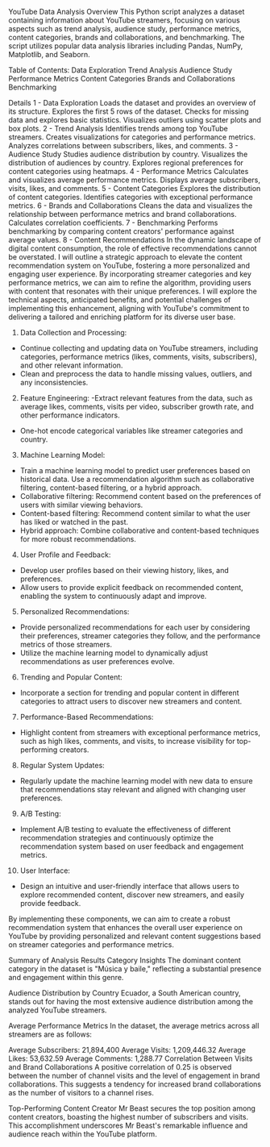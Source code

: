 YouTube Data Analysis
Overview
This Python script analyzes a dataset containing information about YouTube streamers, focusing on various aspects such as trend analysis, audience study, performance metrics, content categories, brands and collaborations, and benchmarking. The script utilizes popular data analysis libraries including Pandas, NumPy, Matplotlib, and Seaborn.

Table of Contents:
Data Exploration
Trend Analysis
Audience Study
Performance Metrics
Content Categories
Brands and Collaborations
Benchmarking

Details
1 - Data Exploration
Loads the dataset and provides an overview of its structure.
Explores the first 5 rows of the dataset.
Checks for missing data and explores basic statistics.
Visualizes outliers using scatter plots and box plots.
2 - Trend Analysis
Identifies trends among top YouTube streamers.
Creates visualizations for categories and performance metrics.
Analyzes correlations between subscribers, likes, and comments.
3 - Audience Study
Studies audience distribution by country.
Visualizes the distribution of audiences by country.
Explores regional preferences for content categories using heatmaps.
4 - Performance Metrics
Calculates and visualizes average performance metrics.
Displays average subscribers, visits, likes, and comments.
5 - Content Categories
Explores the distribution of content categories.
Identifies categories with exceptional performance metrics.
6 - Brands and Collaborations
Cleans the data and visualizes the relationship between performance metrics and brand collaborations.
Calculates correlation coefficients.
7 - Benchmarking
Performs benchmarking by comparing content creators' performance against average values.
8 - Content Recommendations
In the dynamic landscape of digital content consumption, the role of effective recommendations cannot be overstated. I will outline a strategic approach to elevate the content recommendation system on YouTube, fostering a more personalized and engaging user experience. By incorporating streamer categories and key performance metrics, we can aim to refine the algorithm, providing users with content that resonates with their unique preferences. I will explore the technical aspects, anticipated benefits, and potential challenges of implementing this enhancement, aligning with YouTube's commitment to delivering a tailored and enriching platform for its diverse user base.

1. Data Collection and Processing:
- Continue collecting and updating data on YouTube streamers, including categories, performance metrics (likes, comments, visits, subscribers), and other relevant information.
- Clean and preprocess the data to handle missing values, outliers, and any inconsistencies.

2. Feature Engineering:
-Extract relevant features from the data, such as average likes, comments, visits per video, subscriber growth rate, and other performance indicators.
- One-hot encode categorical variables like streamer categories and country.

3. Machine Learning Model:
- Train a machine learning model to predict user preferences based on historical data. Use a recommendation algorithm such as collaborative filtering, content-based filtering, or a hybrid approach.
- Collaborative filtering: Recommend content based on the preferences of users with similar viewing behaviors.
- Content-based filtering: Recommend content similar to what the user has liked or watched in the past.
- Hybrid approach: Combine collaborative and content-based techniques for more robust recommendations.

4. User Profile and Feedback:
- Develop user profiles based on their viewing history, likes, and preferences.
- Allow users to provide explicit feedback on recommended content, enabling the system to continuously adapt and improve.

5. Personalized Recommendations:
- Provide personalized recommendations for each user by considering their preferences, streamer categories they follow, and the performance metrics of those streamers.
- Utilize the machine learning model to dynamically adjust recommendations as user preferences evolve.

6. Trending and Popular Content:
- Incorporate a section for trending and popular content in different categories to attract users to discover new streamers and content.

7. Performance-Based Recommendations:
- Highlight content from streamers with exceptional performance metrics, such as high likes, comments, and visits, to increase visibility for top-performing creators.

8. Regular System Updates:
- Regularly update the machine learning model with new data to ensure that recommendations stay relevant and aligned with changing user preferences.

9. A/B Testing:
- Implement A/B testing to evaluate the effectiveness of different recommendation strategies and continuously optimize the recommendation system based on user feedback and engagement metrics.

10. User Interface:
- Design an intuitive and user-friendly interface that allows users to explore recommended content, discover new streamers, and easily provide feedback.

By implementing these components, we can aim to create a robust recommendation system that enhances the overall user experience on YouTube by providing personalized and relevant content suggestions based on streamer categories and performance metrics.

Summary of Analysis Results
Category Insights
The dominant content category in the dataset is "Música y baile," reflecting a substantial presence and engagement within this genre.

Audience Distribution by Country
Ecuador, a South American country, stands out for having the most extensive audience distribution among the analyzed YouTube streamers.

Average Performance Metrics
In the dataset, the average metrics across all streamers are as follows:

Average Subscribers: 21,894,400
Average Visits: 1,209,446.32
Average Likes: 53,632.59
Average Comments: 1,288.77
Correlation Between Visits and Brand Collaborations
A positive correlation of 0.25 is observed between the number of channel visits and the level of engagement in brand collaborations. This suggests a tendency for increased brand collaborations as the number of visitors to a channel rises.

Top-Performing Content Creator
Mr Beast secures the top position among content creators, boasting the highest number of subscribers and visits. This accomplishment underscores Mr Beast's remarkable influence and audience reach within the YouTube platform.
